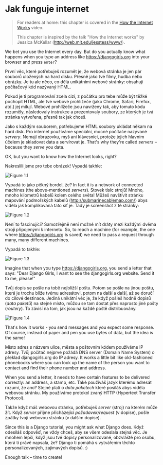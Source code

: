 # Jak funguje internet

> For readers at home: this chapter is covered in the [How the Internet Works](https://www.youtube.com/watch?v=oM9yAA09wdc) video.
> 
> This chapter is inspired by the talk "How the Internet works" by Jessica McKellar (http://web.mit.edu/jesstess/www/).

We bet you use the Internet every day. But do you actually know what happens when you type an address like https://djangogirls.org into your browser and press `enter`?

První věc, které potřebuješ rozumět je, že webová stránka je jen pár souborů uložených na hard disku. Přesně jako tvé filmy, hudba nebo obrázky. Je tu ale něco, co dělá unikátními webové stránky: obsahují počítačový kód nazývaný HTML.

Pokud je ti programování zcela cizí, z počátku pro tebe může být těžké pochopit HTML, ale tvé webové prohlížeče (jako Chrome, Safari, Firefox, atd.) jej milují. Webové prohlížeče jsou navrženy tak, aby tomuto kódu rozuměly, následovaly instrukce a prezentovaly soubory, ze kterých je tvá stránka vytvořena, přesně tak jak chceš.

Jako s každým souborem, potřebujeme HTML soubory ukládat někam na hard disk. Pro internet používáme speciální, mocné počítače nazývané *servery*. Nemají obrazovku, myš ani klávesnici, protože jejich hlavním účelem je skladovat data a servírovat je. That's why they're called *servers* – because they *serve* you data.

OK, but you want to know how the Internet looks, right?

Nakreslili jsme pro tebe obrázek! Vypadá takhle:

![Figure 1.1](images/internet_1.png)

Vypadá to jako pěkný bordel, že? In fact it is a network of connected machines (the above-mentioned *servers*). Stovek tisíc strojů! Mnoho, mnoho kilometrů kabelů kolem celého světa! Můžeš navštívit stránku mapování podmořských kabelů (http://submarinecablemap.com/) abys viděla jak komplikovaná tato síť je. Tady je screenshot z té stránky:

![Figure 1.2](images/internet_3.png)

Není to fascinující? Samozřejmě není možné mít dráty mezi každými dvěma stroji připojenými k internetu. So, to reach a machine (for example, the one where https://djangogirls.org is saved) we need to pass a request through many, many different machines.

Vypadá to takhle:

![Figure 1.3](images/internet_2.png)

Imagine that when you type https://djangogirls.org, you send a letter that says: "Dear Django Girls, I want to see the djangogirls.org website. Send it to me, please!"

Tvůj dopis se pošle na tobě nejbližší poštu. Potom se pošle na jinou poštu, která je trochu blíže tvému adresátovi, potom na další a další, až se doručí do cílové destinace. Jediná unikátní věc je, že když pošleš hodně dopisů (*data paketů*) na stejné místo, můžou se tam dostat přes naprosto jiné pošty (*routery*). To závisí na tom, jak jsou na každé poště distribuovány.

![Figure 1.4](images/internet_4.png)

That's how it works - you send messages and you expect some response. Of course, instead of paper and pen you use bytes of data, but the idea is the same!

Místo adres s názvem ulice, města a poštovním kódem používáme IP adresy. Tvůj počítač nejprve požádá DNS server (Domain Name System) o překlad djangogirls.org do IP adresy. It works a little bit like old-fashioned phonebooks where you can look up the name of the person you want to contact and find their phone number and address.

When you send a letter, it needs to have certain features to be delivered correctly: an address, a stamp, etc. Také používáš jazyk kterému adresát rozumí, že ano? Stejné platí o *data paketech* které posíláš abys viděla webovou stránku. My používáme protokol zvaný HTTP (Hypertext Transfer Protocol).

Takže když máš webovou stránku, potřebuješ *server* (stroj) na kterém může žít. Když *server* přijme přicházející *požadavek/request* (v dopise), pošle zpátky tvoji webovou stránku (v dalším dopise).

Since this is a Django tutorial, you might ask what Django does. Když odesíláš odpověď, ne vždy chceš, aby se všem odeslala stejná věc. Je mnohem lepší, když jsou tvé dopisy personalizované, obzvláště pro osobu, která ti právě napsala, že? Django ti pomáhá s vytvářením těchto personalizovaných, zajímavých dopisů. :)

Enough talk – time to create!